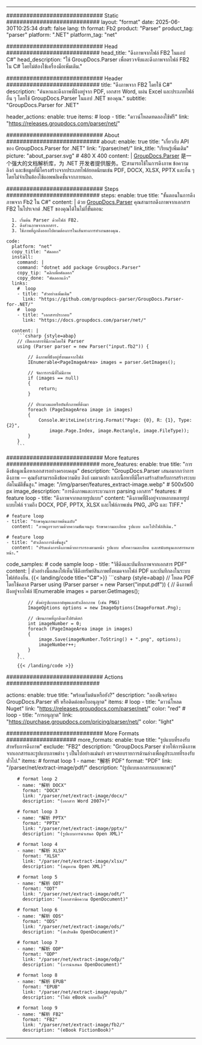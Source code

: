 


---
############################# Static ############################
layout: "format"
date:  2025-06-30T10:25:34
draft: false
lang: th
format: Fb2
product: "Parser"
product_tag: "parser"
platform: ".NET"
platform_tag: "net"

############################# Head ############################
head_title: "ดึงภาพจากไฟล์ FB2 ในแอป C#"
head_description: "ใช้ GroupDocs.Parser เพื่อตรวจจับและดึงภาพจากไฟล์ FB2 ใน C# โดยไม่ต้องใช้เครื่องมือเพิ่มเติม."

############################# Header ############################
title: "ดึงภาพจาก FB2 โดยใช้ C#" 
description: "ค้นหาและดึงภาพที่ฝังอยู่จาก PDF, เอกสาร Word, แผ่น Excel และประเภทไฟล์อื่น ๆ โดยใช้ GroupDocs.Parser ในแอป .NET ของคุณ."
subtitle: "GroupDocs.Parser for .NET" 

header_actions:
  enable: true
  items:
    #  loop
    - title: "ดาวน์โหลดทดลองใช้ฟรี"
      link: "https://releases.groupdocs.com/parser/net/"
      
############################# About ############################
about:
    enable: true
    title: "เกี่ยวกับ API ของ GroupDocs.Parser for .NET"
    link: "/parser/net/"
    link_title: "เรียนรู้เพิ่มเติม"
    picture: "about_parser.svg" # 480 X 400
    content: |
       [GroupDocs.Parser](/parser/net/) 是一个强大的文档解析库，为 .NET 开发者提供服务。它สามารถใช้ในการดึงภาพ ข้อความ ลิงก์ และข้อมูลที่มีโครงสร้างจากประเภทไฟล์ยอดนิยมเช่น PDF, DOCX, XLSX, PPTX และอื่น ๆ โดยไม่จำเป็นต้องใช้แอพพลิเคชั่นจากภายนอก.

############################# Steps ############################
steps:
    enable: true
    title: "ขั้นตอนในการดึงภาพจาก Fb2 ใน C#"
    content: |
      ด้วย [GroupDocs.Parser](/parser/net/) คุณสามารถดึงภาพจากเอกสาร FB2 ในโปรเจกต์ .NET ของคุณได้ในไม่กี่ขั้นตอน:
      
      1. เริ่มต้น Parser ด้วยไฟล์ FB2.
      2. ดึงส่วนภาพจากเอกสาร.
      3. ใช้ภาพที่ถูกดึงออกไปตามต้องการในเส้นทางการทำงานของคุณ.
   
    code:
      platform: "net"
      copy_title: "คัดลอก"
      install:
        command: |
        command: "dotnet add package GroupDocs.Parser"
        copy_tip: "คลิกเพื่อคัดลอก"
        copy_done: "คัดลอกแล้ว"
      links:
        #  loop
        - title: "ตัวอย่างเพิ่มเติม"
          link: "https://github.com/groupdocs-parser/GroupDocs.Parser-for-.NET/"
        #  loop
        - title: "เอกสารประกอบ"
          link: "https://docs.groupdocs.com/parser/net/"
          
      content: |
        ```csharp {style=abap}
        // เปิดเอกสารที่มีภาพโดยใช้ Parser
        using (Parser parser = new Parser("input.fb2")) {

            // ดึงภาพที่ฝังอยู่ทั้งหมดจากไฟล์
            IEnumerable<PageImageArea> images = parser.GetImages();

            // จัดการกรณีที่ไม่มีภาพ
            if (images == null)
            {
                return;
            }

            // ประมวลผลหรือบันทึกภาพที่ดึงมา
            foreach (PageImageArea image in images)
            {
                Console.WriteLine(string.Format("Page: {0}, R: {1}, Type: {2}", 
                    image.Page.Index, image.Rectangle, image.FileType));
            }
        }
        ```  

############################# More features ############################
more_features:
  enable: true
  title: "การดึงข้อมูลเนื้อหาเอกสารอย่างครอบคลุม"
  description: "GroupDocs.Parser เสนอมากกว่าการดึงภาพ — คุณยังสามารถดึงข้อความดิบ ลิงก์ เมตาดาต้า และเนื้อหาที่มีโครงสร้างสำหรับการสร้างระบบอัตโนมัติขั้นสูง."
  image: "/img/parser/features_extract-image.webp" # 500x500 px
  image_description: "การดึงภาพและกระบวนการ parsing เอกสาร"
  features:
    # feature loop
    - title: "ดึงภาพจากหลายรูปแบบ"
      content: "ดึงภาพที่ฝังอยู่จากหลากหลายรูปแบบไฟล์ รวมถึง DOCX, PDF, PPTX, XLSX และไฟล์ภาพเช่น PNG, JPG และ TIFF."

    # feature loop
    - title: "รักษาคุณภาพภาพต้นฉบับ"
      content: "ภาพถูกรวบรวมด้วยความชัดเจนสูง รักษาความละเอียด รูปแบบ และโปรไฟล์สีเดิม."

    # feature loop
    - title: "ตัวเลือกการดึงขั้นสูง"
      content: "ปรับแต่งการดึงภาพด้วยการกรองตามหน้า รูปแบบ หรือความละเอียด และสนับสนุนเอกสารหลายหน้า."
      
  code_samples:
    # code sample loop
    - title: "วิธีดึงและบันทึกภาพจากเอกสาร PDF"
      content: |
        ตัวอย่างนี้แสดงให้เห็นวิธีดึงทรัพย์สินภาพทั้งหมดจากไฟล์ PDF และบันทึกลงในระบบไฟล์ท้องถิ่น.
        {{< landing/code title="C#">}}
        ```csharp {style=abap}
        //  โหลด PDF โดยใช้คลาส Parser
        using (Parser parser = new Parser("input.pdf"))
        {
            // ดึงภาพที่ฝังอยู่จากไฟล์
            IEnumerable<PageImageArea> images = parser.GetImages();

            // ตั้งค่ารูปแบบเอาต์พุตและตัวเลือกภาพ (เช่น PNG)
            ImageOptions options = new ImageOptions(ImageFormat.Png);

            // เขียนภาพที่ถูกดึงมาไปยังดิสก์
            int imageNumber = 0;
            foreach (PageImageArea image in images)
            {
                image.Save(imageNumber.ToString() + ".png", options);
                imageNumber++;
            }
        }
        ```
        {{< /landing/code >}}


############################# Actions ############################

actions:
  enable: true
  title: "พร้อมเริ่มต้นหรือยัง?"
  description: "ลองฟีเจอร์ของ GroupDocs.Parser ฟรี หรือติดต่อขอใบอนุญาต"
  items:
    #  loop
    - title: "ดาวน์โหลด Nuget"
      link: "https://releases.groupdocs.com/parser/net/"
      color: "red"
        #  loop
    - title: "การอนุญาต"
      link: "https://purchase.groupdocs.com/pricing/parser/net/"
      color: "light"


############################# More Formats #####################
more_formats:
    enable: true
    title: "รูปแบบที่รองรับสำหรับการดึงภาพ"
    exclude: "FB2"
    description: "GroupDocs.Parser ช่วยให้การดึงภาพจากเอกสารและรูปแบบภาพต่าง ๆ เป็นไปอย่างแม่นยำ ตรวจสอบรายการด้านล่างเพื่อดูประเภทที่รองรับทั่วไป."
    items: 
        # format loop 1
        - name: "解析 PDF"
          format: "PDF"
          link: "/parser/net/extract-image/pdf/"
          description: "(รูปแบบเอกสารแบบพกพา)"
          
        # format loop 2
        - name: "解析 DOCX"
          format: "DOCX"
          link: "/parser/net/extract-image/docx/"
          description: "(เอกสาร Word 2007+)"
          
        # format loop 3
        - name: "解析 PPTX"
          format: "PPTX"
          link: "/parser/net/extract-image/pptx/"
          description: "(รูปแบบการนำเสนอ Open XML)"
          
        # format loop 4
        - name: "解析 XLSX"
          format: "XLSX"
          link: "/parser/net/extract-image/xlsx/"
          description: "(สมุดงาน Open XML)"
          
        # format loop 5
        - name: "解析 ODT"
          format: "ODT"
          link: "/parser/net/extract-image/odt/"
          description: "(เอกสารข้อความ OpenDocument)"
          
        # format loop 6
        - name: "解析 ODS"
          format: "ODS"
          link: "/parser/net/extract-image/ods/"
          description: "(สเปรดชีต OpenDocument)"
          
        # format loop 7
        - name: "解析 ODP"
          format: "ODP"
          link: "/parser/net/extract-image/odp/"
          description: "(การนำเสนอ OpenDocument)"
          
        # format loop 8
        - name: "解析 EPUB"
          format: "EPUB"
          link: "/parser/net/extract-image/epub/"
          description: "(ไฟล์ eBook แบบเปิด)"
          
        # format loop 9
        - name: "解析 FB2"
          format: "FB2"
          link: "/parser/net/extract-image/fb2/"
          description: "(eBook FictionBook)"
         
          

---